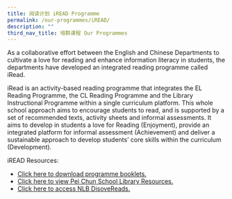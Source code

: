 ```yaml
---
title: 阅读计划 iREAD Programme
permalink: /our-programmes/iREAD/
description: ""
third_nav_title: 培群课程 Our Programmes
---
```

As a collaborative effort between the English and Chinese Departments to cultivate a love for reading and enhance information literacy in students, the departments have developed an integrated reading programme called iRead. 

iRead is an activity-based reading programme that integrates the EL Reading Programme, the CL Reading Programme and the Library Instructional Programme within a single curriculum platform.  This whole school approach aims to encourage students to read, and is supported by a set of recommended texts, activity sheets and informal assessments.  It aims to develop in students a love for Reading (Enjoyment), provide an integrated platform for informal assessment (Achievement) and deliver a sustainable approach to develop students’ core skills within the curriculum (Development).

iREAD Resources: 
* [Click here to download programme booklets.](https://sites.google.com/moe.edu.sg/iread-prog)<br>
* [Click here to view Pei Chun School Library Resources.](https://schoolibrary.moe.edu.sg/peichunpublic/cgi-bin/spydus.exe/MSGTRN/WPAC/HOME)<br>
* [Click here to access NLB DisoveReads.](https://go.gov.sg/nlb-childrenandteens)